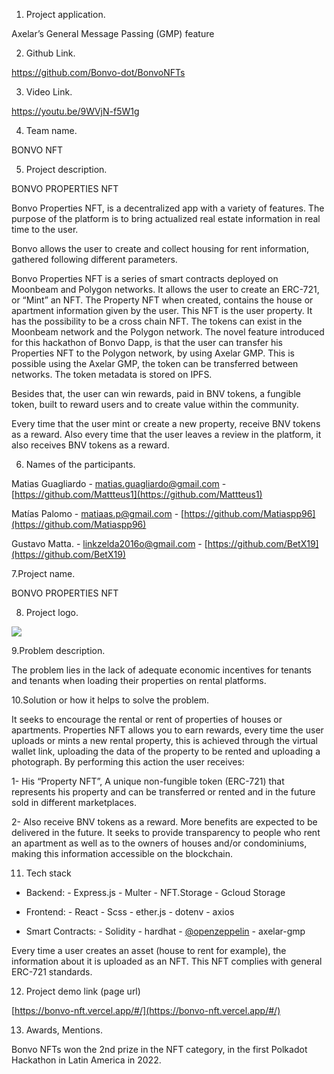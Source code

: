 ﻿1. Project application.

Axelar’s General Message Passing (GMP) feature

  

2. Github Link.

https://github.com/Bonvo-dot/BonvoNFTs

  

3. Video Link.

https://youtu.be/9WVjN-f5W1g

  

4. Team name.

BONVO NFT

  

5. Project description.

BONVO PROPERTIES NFT

Bonvo Properties NFT, is a decentralized app with a variety of features. The purpose of the platform is to bring actualized real estate information in real time to the user.

Bonvo allows the user to create and collect housing for rent information, gathered following different parameters.

Bonvo Properties NFT is a series of smart contracts deployed on Moonbeam and Polygon networks. It allows the user to create an ERC-721, or “Mint” an NFT. The Property NFT when created, contains the house or apartment information given by the user. This NFT is the user property. It has the possibility to be a cross chain NFT. The tokens can exist in the Moonbeam network and the Polygon network. The novel feature introduced for this hackathon of Bonvo Dapp, is that the user can transfer his Properties NFT to the Polygon network, by using Axelar GMP. This is possible using the Axelar GMP, the token can be transferred between networks. The token metadata is stored on IPFS.

Besides that, the user can win rewards, paid in BNV tokens, a fungible token, built to reward users and to create value within the community.

Every time that the user mint or create a new property, receive BNV tokens as a reward. Also every time that the user leaves a review in the platform, it also receives BNV tokens as a reward.

  
  

6. Names of the participants.

Matias Guagliardo - [matias.guagliardo@gmail.com](mailto:matias.guagliardo@gmail.com) - [https://github.com/Mattteus1](https://github.com/Mattteus1)

Matías Palomo - [matiaas.p@gmail.com](mailto:matiaas.p@gmail.com) - [https://github.com/Matiaspp96](https://github.com/Matiaspp96)

Gustavo Matta. - [linkzelda2016o@gmail.com](mailto:linkzelda2016o@gmail.com) - [https://github.com/BetX19](https://github.com/BetX19)

  
  

7.Project name.

BONVO PROPERTIES NFT

  
  
  
  
  
  
  
  
  
  
  
  
  
  
  

8. Project logo.

  
  
  
  
  
![](https://lh5.googleusercontent.com/aKFuNXMVmRhBBDFPL6gs09Iii4QDnKI2nlCD_GC6pXXkRzMlaTaHL9Pf34MjZo9R-TsvTRoIJeQ32OpFzujlw_iUK3_9n5sUihqzzdUus7Zg4iQOqmYbB_ey8wqBsj6nmuOrgKNLayw594eThu1XRJ3oWE0hLPnkwKMSGQYi1joS2R80jDBsqFND3Df3zg)  
  
  
  
  
  
  
  
  
  
  
  
  
  
  
  
  
  
  
  

9.Problem description.

  

The problem lies in the lack of adequate economic incentives for tenants and tenants when loading their properties on rental platforms.

  
  

10.Solution or how it helps to solve the problem.

  

It seeks to encourage the rental or rent of properties of houses or apartments. Properties NFT allows you to earn rewards, every time the user uploads or mints a new rental property, this is achieved through the virtual wallet link, uploading the data of the property to be rented and uploading a photograph. By performing this action the user receives:

  

1- His “Property NFT”, A unique non-fungible token (ERC-721) that represents his property and can be transferred or rented and in the future sold in different marketplaces.

2- Also receive BNV tokens as a reward. More benefits are expected to be delivered in the future. It seeks to provide transparency to people who rent an apartment as well as to the owners of houses and/or condominiums, making this information accessible on the blockchain.

  
  
  

11. Tech stack

-   Backend: - Express.js - Multer - NFT.Storage - Gcloud Storage
    
-   Frontend: - React - Scss - ether.js - dotenv - axios
    
-   Smart Contracts: - Solidity - hardhat - [@openzeppelin](https://t.me/openzeppelin) - axelar-gmp
    

Every time a user creates an asset (house to rent for example), the information about it is uploaded as an NFT. This NFT complies with general ERC-721 standards.

  

12. Project demo link (page url)

[https://bonvo-nft.vercel.app/#/](https://bonvo-nft.vercel.app/#/)

  

13. Awards, Mentions.

Bonvo NFTs won the 2nd prize in the NFT category, in the first Polkadot Hackathon in Latin America in 2022.
